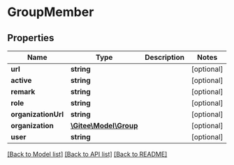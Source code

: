 # GroupMember

## Properties
Name | Type | Description | Notes
------------ | ------------- | ------------- | -------------
**url** | **string** |  | [optional] 
**active** | **string** |  | [optional] 
**remark** | **string** |  | [optional] 
**role** | **string** |  | [optional] 
**organizationUrl** | **string** |  | [optional] 
**organization** | [**\Gitee\Model\Group**](Group.md) |  | [optional] 
**user** | **string** |  | [optional] 

[[Back to Model list]](../../README.md#documentation-for-models) [[Back to API list]](../../README.md#documentation-for-api-endpoints) [[Back to README]](../../README.md)


